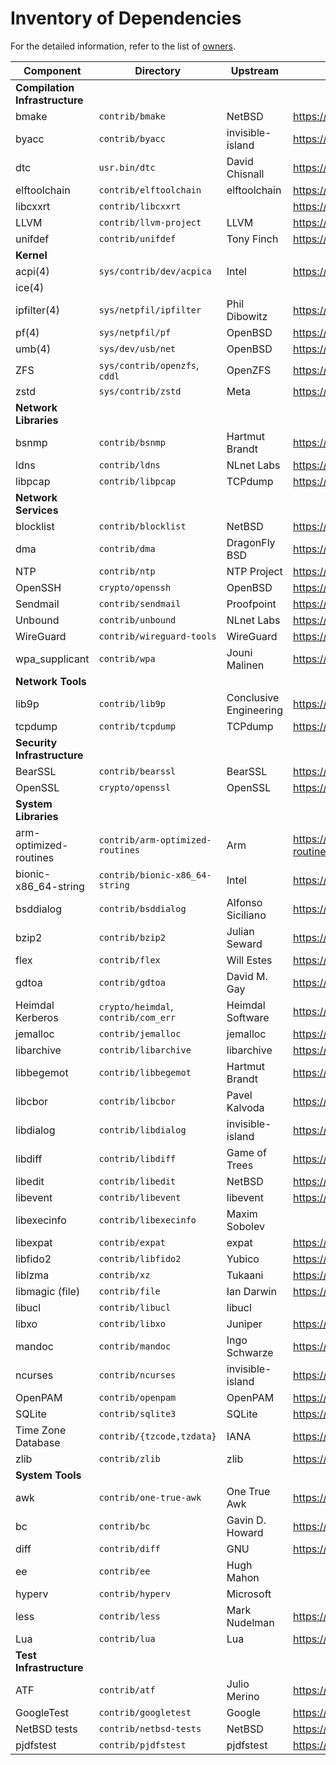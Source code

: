 # Inventory of Dependencies

For the detailed information, refer to the list of [owners](owners.md).

| Component                      | Directory                           | Upstream               | Homepage                                           |
| ------------------------------ | ----------------------------------- | ---------------------- | -------------------------------------------------- |
| __Compilation Infrastructure__ |                                     |                        |                                                    |
| bmake                          | `contrib/bmake`                     | NetBSD                 | https://www.NetBSD.org                             |
| byacc                          | `contrib/byacc`                     | invisible-island       | https://invisible-island.net/byacc/                |
| dtc                            | `usr.bin/dtc`                       | David Chisnall         | https://github.com/davidchisnall/dtc               |
| elftoolchain                   | `contrib/elftoolchain`              | elftoolchain           | https://sourceforge.net/projects/elftoolchain/     |
| libcxxrt                       | `contrib/libcxxrt`                  |                        | https://github.com/libcxxrt/libcxxrt               |
| LLVM                           | `contrib/llvm-project`              | LLVM                   | https://llvm.org                                   |
| unifdef                        | `contrib/unifdef`                   | Tony Finch             | https://dotat.at/prog/unifdef                      |
| __Kernel__                     |                                     |                        |                                                    |
| acpi(4)                        | `sys/contrib/dev/acpica`            | Intel                  | https://github.com/acpica/acpica                   |
| ice(4)                         |                                     |                        |                                                    |
| ipfilter(4)                    | `sys/netpfil/ipfilter`              | Phil Dibowitz          | https://www.phildev.net/ipf/                       |
| pf(4)                          | `sys/netpfil/pf`                    | OpenBSD                | https://openbsd.org                                |
| umb(4)                         | `sys/dev/usb/net`                   | OpenBSD                | https://openbsd.org                                |
| ZFS                            | `sys/contrib/openzfs`, `cddl`       | OpenZFS                | https://openzfs.org/wiki/Main\_Page                |
| zstd                           | `sys/contrib/zstd`                  | Meta                   | https://facebook.github.io/zstd/                   |
| __Network Libraries__          |                                     |                        |                                                    |
| bsnmp                          | `contrib/bsnmp`                     | Hartmut Brandt         | https://people.freebsd.org/~harti/bsnmp/           |
| ldns                           | `contrib/ldns`                      | NLnet Labs             | https://github.com/NLnetLabs/ldns                  |
| libpcap                        | `contrib/libpcap`                   | TCPdump                | https://www.tcpdump.org                            |
| __Network Services__           |                                     |                        |                                                    |
| blocklist                      | `contrib/blocklist`                 | NetBSD                 | https://www.NetBSD.org                             |
| dma                            | `contrib/dma`                       | DragonFly BSD          | https://www.dragonflybsd.org/handbook/mta/         |
| NTP                            | `contrib/ntp`                       | NTP Project            | https://www.ntp.org                                |
| OpenSSH                        | `crypto/openssh`                    | OpenBSD                | https://openssh.com                                |
| Sendmail                       | `contrib/sendmail`                  | Proofpoint             | https://ftp.sendmail.org                           |
| Unbound                        | `contrib/unbound`                   | NLnet Labs             | https://github.com/NLnetLabs/unbound               |
| WireGuard                      | `contrib/wireguard-tools`           | WireGuard              | https://git.zx2c4.com/wireguard-tools/             |
| wpa\_supplicant                | `contrib/wpa`                       | Jouni Malinen          | https://w1.fi/wpa\_supplicant/                     |
| __Network Tools__              |                                     |                        |                                                    |
| lib9p                          | `contrib/lib9p`                     | Conclusive Engineering | https://github.com/conclusiveeng/lib9p             |
| tcpdump                        | `contrib/tcpdump`                   | TCPdump                | https://www.tcpdump.org                            |
| __Security Infrastructure__    |                                     |                        |                                                    |
| BearSSL                        | `contrib/bearssl`                   | BearSSL                | https://bearssl.org                                |
| OpenSSL                        | `crypto/openssl`                    | OpenSSL                | https://openssl-library.org                        |
| __System Libraries__           |                                     |                        |                                                    |
| arm-optimized-routines         | `contrib/arm-optimized-routines`    | Arm                    | https://github.com/ARM-software/optimized-routines |
| bionic-x86\_64-string          | `contrib/bionic-x86_64-string`      | Intel                  | https://android.googlesource.com/platform/bionic   |
| bsddialog                      | `contrib/bsddialog`                 | Alfonso Siciliano      | https://gitlab.com/alfix/bsddialog                 |
| bzip2                          | `contrib/bzip2`                     | Julian Seward          | https://sourceware.org/bzip2/                      |
| flex                           | `contrib/flex`                      | Will Estes             | https://github.com/westes/flex                     |
| gdtoa                          | `contrib/gdtoa`                     | David M. Gay           | https://www.netlib.org/fp/                         |
| Heimdal Kerberos               | `crypto/heimdal`, `contrib/com_err` | Heimdal Software       | https://www.heimdal.software                       |
| jemalloc                       | `contrib/jemalloc`                  | jemalloc               | https://jemalloc.net                               |
| libarchive                     | `contrib/libarchive`                | libarchive             | https://libarchive.org                             |
| libbegemot                     | `contrib/libbegemot`                | Hartmut Brandt         | https://people.freebsd.org/~harti/libbegemot/      |
| libcbor                        | `contrib/libcbor`                   | Pavel Kalvoda          | https://github.com/PJK/libcbor                     |
| libdialog                      | `contrib/libdialog`                 | invisible-island       | https://invisible-island.net/dialog/               |
| libdiff                        | `contrib/libdiff`                   | Game of Trees          | https://www.gameoftrees.org                        |
| libedit                        | `contrib/libedit`                   | NetBSD                 | https://www.NetBSD.org                             |
| libevent                       | `contrib/libevent`                  | libevent               | https://libevent.org                               |
| libexecinfo                    | `contrib/libexecinfo`               | Maxim Sobolev          |                                                    |
| libexpat                       | `contrib/expat`                     | expat                  | https://github.com/libexpat/libexpat               |
| libfido2                       | `contrib/libfido2`                  | Yubico                 | https://github.com/Yubico/libfido2                 |
| liblzma                        | `contrib/xz`                        | Tukaani                | https://tukaani.org/xz/                            |
| libmagic (file)                | `contrib/file`                      | Ian Darwin             | https://www.darwinsys.com/file/                    |
| libucl                         | `contrib/libucl`                    | libucl                 |                                                    |
| libxo                          | `contrib/libxo`                     | Juniper                | https://github.com/Juniper/libxo                   |
| mandoc                         | `contrib/mandoc`                    | Ingo Schwarze          | https://mandoc.bsd.lv                              |
| ncurses                        | `contrib/ncurses`                   | invisible-island       | https://invisible-island.net/ncurses/              |
| OpenPAM                        | `contrib/openpam`                   | OpenPAM                | https://openpam.org                                |
| SQLite                         | `contrib/sqlite3`                   | SQLite                 | https://sqlite.org/src                             |
| Time Zone Database             | `contrib/{tzcode,tzdata}`           | IANA                   | https://www.iana.org/time-zones                    |
| zlib                           | `contrib/zlib`                      | zlib                   | https://zlib.net                                   |
| __System Tools__               |                                     |                        |                                                    |
| awk                            | `contrib/one-true-awk`              | One True Awk           | https://github.com/onetrueawk/awk                  |
| bc                             | `contrib/bc`                        | Gavin D. Howard        | https://gavinhoward.com/tag/bc/                    |
| diff                           | `contrib/diff`                      | GNU                    | https://www.gnu.org/software/diffutils/            |
| ee                             | `contrib/ee`                        | Hugh Mahon             |                                                    |
| hyperv                         | `contrib/hyperv`                    | Microsoft              |                                                    |
| less                           | `contrib/less`                      | Mark Nudelman          | https://www.greenwoodsoftware.com/less/            |
| Lua                            | `contrib/lua`                       | Lua                    | https://www.lua.org                                |
| __Test Infrastructure__        |                                     |                        |                                                    |
| ATF                            | `contrib/atf`                       | Julio Merino           | https://github.com/jmmv/atf                        |
| GoogleTest                     | `contrib/googletest`                | Google                 | https://google.github.io/googletest/               |
| NetBSD tests                   | `contrib/netbsd-tests`              | NetBSD                 | https://www.NetBSD.org                             |
| pjdfstest                      | `contrib/pjdfstest`                 | pjdfstest              | https://github.com/pjd/pjdfstest                   |
